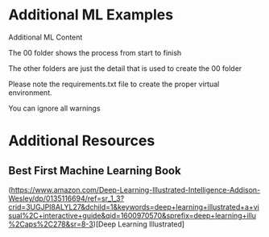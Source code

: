 # Additional ML Examples
Additional ML Content

The 00 folder shows the process from start to finish

The other folders are just the detail that is used to create the 00 folder


Please note the requirements.txt file to create the proper virtual environment.

You can ignore all warnings

# Additional Resources

## Best First Machine Learning Book
(https://www.amazon.com/Deep-Learning-Illustrated-Intelligence-Addison-Wesley/dp/0135116694/ref=sr_1_3?crid=3UGJPI8ALYL27&dchild=1&keywords=deep+learning+illustrated+a+visual%2C+interactive+guide&qid=1600970570&sprefix=deep+learning+illu%2Caps%2C278&sr=8-3)[Deep Learning Illustrated]
